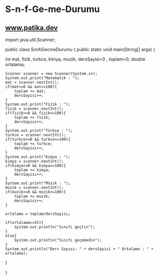 # S-n-f-Ge-me-Durumu
www.patika.dev
--------------------



import java.util.Scanner;

public class SınıfıGecmeDurumu {
public static void main(String[] args) {

int mat, fizik, turkce, kimya, muzik, dersSayisi=0 , toplam=0;
double ortalama;

    Scanner scanner = new Scanner(System.in);
    System.out.print("Matematik : ");
    mat = scanner.nextInt();
    if(mat>=0 && mat<=100){
        toplam += mat;
        dersSayisi++;
    }
    System.out.print("Fizik : ");
    fizik = scanner.nextInt();
    if(fizik>=0 && fizik<=100){
        toplam += fizik;
        dersSayisi++;
    }
    System.out.print("Türkçe : ");
    turkce = scanner.nextInt();
    if(turkce>=0 && turkce<=100){
        toplam += turkce;
        dersSayisi++;
    }
    System.out.print("Kimya : ");
    kimya = scanner.nextInt();
    if(kimya>=0 && kimya<=100){
        toplam += kimya;
        dersSayisi++;
    }
    System.out.print("Müzik : ");
    muzik = scanner.nextInt();
    if(muzik>=0 && muzik<=100){
        toplam += muzik;
        dersSayisi++;
    }

    ortalama = toplam/dersSayisi;

    if(ortalama>=55){
        System.out.println("Sınıfı geçtin");
    }
    else{
        System.out.println("Sınıfı geçemedin");
    }
    System.out.println("Ders Sayısı: " + dersSayisi + " Ortalama : " + ortalama);
}

}
